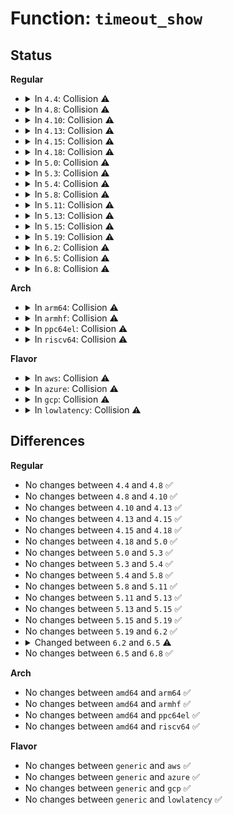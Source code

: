 # Function: <code>timeout_show</code>

## Status
<b>Regular</b>
<ul>
<li>
<details>
<summary>In <code>4.4</code>: Collision ⚠️</summary>

```c
ssize_t timeout_show(struct class *class, struct class_attribute *attr, char *buf);
```

**Collision:** Static-Static Collision

**Inline:** No

**Transformation:** False

**Instances:**

```
In drivers/base/firmware_class.c (ffffffff8155e4c0)
Location: drivers/base/firmware_class.c:525
Inline: False
```
```
In drivers/md/bitmap.c (ffffffff8169c0c0)
Location: drivers/md/bitmap.c:2241
Inline: False
```
**Symbols:**

```
ffffffff8155e4c0-ffffffff8155e4e2: timeout_show (STB_LOCAL)
ffffffff8169c0c0-ffffffff8169c14e: timeout_show (STB_LOCAL)
```
</details>
</li>
<li>
<details>
<summary>In <code>4.8</code>: Collision ⚠️</summary>

```c
ssize_t timeout_show(struct class *class, struct class_attribute *attr, char *buf);
```

**Collision:** Static-Static Collision

**Inline:** No

**Transformation:** False

**Instances:**

```
In drivers/base/firmware_class.c (ffffffff815b2a40)
Location: drivers/base/firmware_class.c:521
Inline: False
```
```
In drivers/watchdog/watchdog_dev.c (ffffffff816ebdc0)
Location: drivers/watchdog/watchdog_dev.c:423
Inline: False
```
```
In drivers/md/bitmap.c (ffffffff816fd1f0)
Location: drivers/md/bitmap.c:2323
Inline: False
```
**Symbols:**

```
ffffffff815b2a40-ffffffff815b2a62: timeout_show (STB_LOCAL)
ffffffff816ebdc0-ffffffff816ebde9: timeout_show (STB_LOCAL)
ffffffff816fd1f0-ffffffff816fd281: timeout_show (STB_LOCAL)
```
</details>
</li>
<li>
<details>
<summary>In <code>4.10</code>: Collision ⚠️</summary>

```c
ssize_t timeout_show(struct class *class, struct class_attribute *attr, char *buf);
```

**Collision:** Static-Static Collision

**Inline:** No

**Transformation:** False

**Instances:**

```
In drivers/base/firmware_class.c (ffffffff815e1e50)
Location: drivers/base/firmware_class.c:582
Inline: False
```
```
In drivers/watchdog/watchdog_dev.c (ffffffff8171cdb0)
Location: drivers/watchdog/watchdog_dev.c:453
Inline: False
```
```
In drivers/md/bitmap.c (ffffffff8172edc0)
Location: drivers/md/bitmap.c:2351
Inline: False
```
**Symbols:**

```
ffffffff815e1e50-ffffffff815e1e72: timeout_show (STB_LOCAL)
ffffffff8171cdb0-ffffffff8171cdd9: timeout_show (STB_LOCAL)
ffffffff8172edc0-ffffffff8172ee51: timeout_show (STB_LOCAL)
```
</details>
</li>
<li>
<details>
<summary>In <code>4.13</code>: Collision ⚠️</summary>

```c
ssize_t timeout_show(struct class *class, struct class_attribute *attr, char *buf);
```

**Collision:** Static-Static Collision

**Inline:** No

**Transformation:** False

**Instances:**

```
In drivers/base/firmware_class.c (ffffffff815f6ad0)
Location: drivers/base/firmware_class.c:612
Inline: False
```
```
In drivers/watchdog/watchdog_dev.c (ffffffff81735020)
Location: drivers/watchdog/watchdog_dev.c:461
Inline: False
```
```
In drivers/md/bitmap.c (ffffffff81747e40)
Location: drivers/md/bitmap.c:2394
Inline: False
```
**Symbols:**

```
ffffffff815f6ad0-ffffffff815f6af2: timeout_show (STB_LOCAL)
ffffffff81735020-ffffffff81735049: timeout_show (STB_LOCAL)
ffffffff81747e40-ffffffff81747ed1: timeout_show (STB_LOCAL)
```
</details>
</li>
<li>
<details>
<summary>In <code>4.15</code>: Collision ⚠️</summary>

```c
ssize_t timeout_show(struct class *class, struct class_attribute *attr, char *buf);
```

**Collision:** Static-Static Collision

**Inline:** No

**Transformation:** False

**Instances:**

```
In drivers/base/firmware_class.c (ffffffff8165ea30)
Location: drivers/base/firmware_class.c:616
Inline: False
```
```
In drivers/watchdog/watchdog_dev.c (ffffffff817a6ce0)
Location: drivers/watchdog/watchdog_dev.c:462
Inline: False
```
```
In drivers/md/md-bitmap.c (ffffffff817ba0d0)
Location: drivers/md/md-bitmap.c:2413
Inline: False
```
**Symbols:**

```
ffffffff8165ea30-ffffffff8165ea52: timeout_show (STB_LOCAL)
ffffffff817a6ce0-ffffffff817a6d09: timeout_show (STB_LOCAL)
ffffffff817ba0d0-ffffffff817ba161: timeout_show (STB_LOCAL)
```
</details>
</li>
<li>
<details>
<summary>In <code>4.18</code>: Collision ⚠️</summary>

```c
ssize_t timeout_show(struct class *class, struct class_attribute *attr, char *buf);
```

**Collision:** Static-Static Collision

**Inline:** No

**Transformation:** False

**Instances:**

```
In drivers/base/firmware_loader/fallback.c (ffffffff8169b100)
Location: drivers/base/firmware_loader/fallback.c:121
Inline: False
```
```
In drivers/watchdog/watchdog_dev.c (ffffffff817ee760)
Location: drivers/watchdog/watchdog_dev.c:482
Inline: False
```
```
In drivers/md/md-bitmap.c (ffffffff81802190)
Location: drivers/md/md-bitmap.c:2413
Inline: False
```
**Symbols:**

```
ffffffff8169b100-ffffffff8169b122: timeout_show (STB_LOCAL)
ffffffff817ee760-ffffffff817ee789: timeout_show (STB_LOCAL)
ffffffff81802190-ffffffff81802223: timeout_show (STB_LOCAL)
```
</details>
</li>
<li>
<details>
<summary>In <code>5.0</code>: Collision ⚠️</summary>

```c
ssize_t timeout_show(struct class *class, struct class_attribute *attr, char *buf);
```

**Collision:** Static-Static Collision

**Inline:** No

**Transformation:** False

**Instances:**

```
In drivers/base/firmware_loader/fallback.c (ffffffff816bb980)
Location: drivers/base/firmware_loader/fallback.c:121
Inline: False
```
```
In drivers/watchdog/watchdog_dev.c (ffffffff8181a630)
Location: drivers/watchdog/watchdog_dev.c:482
Inline: False
```
```
In drivers/md/md-bitmap.c (ffffffff8182e3a0)
Location: drivers/md/md-bitmap.c:2405
Inline: False
```
**Symbols:**

```
ffffffff816bb980-ffffffff816bb9a2: timeout_show (STB_LOCAL)
ffffffff8181a630-ffffffff8181a659: timeout_show (STB_LOCAL)
ffffffff8182e3a0-ffffffff8182e433: timeout_show (STB_LOCAL)
```
</details>
</li>
<li>
<details>
<summary>In <code>5.3</code>: Collision ⚠️</summary>

```c
ssize_t timeout_show(struct class *class, struct class_attribute *attr, char *buf);
```

**Collision:** Static-Static Collision

**Inline:** No

**Transformation:** False

**Instances:**

```
In drivers/base/firmware_loader/fallback.c (ffffffff816f6120)
Location: drivers/base/firmware_loader/fallback.c:121
Inline: False
```
```
In drivers/watchdog/watchdog_dev.c (ffffffff8185c7d0)
Location: drivers/watchdog/watchdog_dev.c:499
Inline: False
```
```
In drivers/md/md-bitmap.c (ffffffff81870990)
Location: drivers/md/md-bitmap.c:2412
Inline: False
```
**Symbols:**

```
ffffffff816f6120-ffffffff816f6142: timeout_show (STB_LOCAL)
ffffffff8185c7d0-ffffffff8185c7f6: timeout_show (STB_LOCAL)
ffffffff81870990-ffffffff81870a25: timeout_show (STB_LOCAL)
```
</details>
</li>
<li>
<details>
<summary>In <code>5.4</code>: Collision ⚠️</summary>

```c
ssize_t timeout_show(struct class *class, struct class_attribute *attr, char *buf);
```

**Collision:** Static-Static Collision

**Inline:** No

**Transformation:** False

**Instances:**

```
In drivers/base/firmware_loader/fallback.c (ffffffff8171a520)
Location: drivers/base/firmware_loader/fallback.c:121
Inline: False
```
```
In drivers/watchdog/watchdog_dev.c (ffffffff8188e380)
Location: drivers/watchdog/watchdog_dev.c:498
Inline: False
```
```
In drivers/md/md-bitmap.c (ffffffff818a2780)
Location: drivers/md/md-bitmap.c:2412
Inline: False
```
**Symbols:**

```
ffffffff8171a520-ffffffff8171a542: timeout_show (STB_LOCAL)
ffffffff8188e380-ffffffff8188e3a6: timeout_show (STB_LOCAL)
ffffffff818a2780-ffffffff818a2815: timeout_show (STB_LOCAL)
```
</details>
</li>
<li>
<details>
<summary>In <code>5.8</code>: Collision ⚠️</summary>

```c
ssize_t timeout_show(struct class *class, struct class_attribute *attr, char *buf);
```

**Collision:** Static-Static Collision

**Inline:** No

**Transformation:** False

**Instances:**

```
In drivers/base/firmware_loader/fallback.c (ffffffff817d6540)
Location: drivers/base/firmware_loader/fallback.c:124
Inline: False
```
```
In drivers/watchdog/watchdog_dev.c (ffffffff8195cfc0)
Location: drivers/watchdog/watchdog_dev.c:518
Inline: False
```
```
In drivers/md/md-bitmap.c (ffffffff819721c0)
Location: drivers/md/md-bitmap.c:2407
Inline: False
```
**Symbols:**

```
ffffffff817d6540-ffffffff817d6562: timeout_show (STB_LOCAL)
ffffffff8195cfc0-ffffffff8195cfe6: timeout_show (STB_LOCAL)
ffffffff819721c0-ffffffff81972253: timeout_show (STB_LOCAL)
```
</details>
</li>
<li>
<details>
<summary>In <code>5.11</code>: Collision ⚠️</summary>

```c
ssize_t timeout_show(struct class *class, struct class_attribute *attr, char *buf);
```

**Collision:** Static-Static Collision

**Inline:** No

**Transformation:** False

**Instances:**

```
In drivers/base/firmware_loader/fallback.c (ffffffff817eaf70)
Location: drivers/base/firmware_loader/fallback.c:124
Inline: False
```
```
In drivers/watchdog/watchdog_dev.c (ffffffff81963970)
Location: drivers/watchdog/watchdog_dev.c:519
Inline: False
```
```
In drivers/md/md-bitmap.c (ffffffff819770d0)
Location: drivers/md/md-bitmap.c:2410
Inline: False
```
**Symbols:**

```
ffffffff817eaf70-ffffffff817eaf92: timeout_show (STB_LOCAL)
ffffffff81963970-ffffffff81963996: timeout_show (STB_LOCAL)
ffffffff819770d0-ffffffff81977163: timeout_show (STB_LOCAL)
```
</details>
</li>
<li>
<details>
<summary>In <code>5.13</code>: Collision ⚠️</summary>

```c
ssize_t timeout_show(struct class *class, struct class_attribute *attr, char *buf);
```

**Collision:** Static-Static Collision

**Inline:** No

**Transformation:** False

**Instances:**

```
In drivers/base/firmware_loader/fallback.c (ffffffff817cf6f0)
Location: drivers/base/firmware_loader/fallback.c:123
Inline: False
```
```
In drivers/watchdog/watchdog_dev.c (ffffffff81947d90)
Location: drivers/watchdog/watchdog_dev.c:519
Inline: False
```
```
In drivers/md/md-bitmap.c (ffffffff8195b330)
Location: drivers/md/md-bitmap.c:2412
Inline: False
```
**Symbols:**

```
ffffffff817cf6f0-ffffffff817cf712: timeout_show (STB_LOCAL)
ffffffff81947d90-ffffffff81947db6: timeout_show (STB_LOCAL)
ffffffff8195b330-ffffffff8195b3c3: timeout_show (STB_LOCAL)
```
</details>
</li>
<li>
<details>
<summary>In <code>5.15</code>: Collision ⚠️</summary>

```c
ssize_t timeout_show(struct class *class, struct class_attribute *attr, char *buf);
```

**Collision:** Static-Static Collision

**Inline:** No

**Transformation:** False

**Instances:**

```
In drivers/base/firmware_loader/fallback.c (ffffffff81859e50)
Location: drivers/base/firmware_loader/fallback.c:123
Inline: False
```
```
In drivers/watchdog/watchdog_dev.c (ffffffff819ecd40)
Location: drivers/watchdog/watchdog_dev.c:507
Inline: False
```
```
In drivers/md/md-bitmap.c (ffffffff81a00b20)
Location: drivers/md/md-bitmap.c:2412
Inline: False
```
**Symbols:**

```
ffffffff81859e50-ffffffff81859e72: timeout_show (STB_LOCAL)
ffffffff819ecd40-ffffffff819ecd66: timeout_show (STB_LOCAL)
ffffffff81a00b20-ffffffff81a00bb3: timeout_show (STB_LOCAL)
```
</details>
</li>
<li>
<details>
<summary>In <code>5.19</code>: Collision ⚠️</summary>

```c
ssize_t timeout_show(struct class *class, struct class_attribute *attr, char *buf);
```

**Collision:** Static-Static Collision

**Inline:** No

**Transformation:** False

**Instances:**

```
In drivers/base/firmware_loader/sysfs.c (ffffffff819a1100)
Location: drivers/base/firmware_loader/sysfs.c:28
Inline: False
```
```
In drivers/watchdog/watchdog_dev.c (ffffffff81b535c0)
Location: drivers/watchdog/watchdog_dev.c:505
Inline: False
```
```
In drivers/md/md-bitmap.c (ffffffff81b68470)
Location: drivers/md/md-bitmap.c:2413
Inline: False
```
**Symbols:**

```
ffffffff819a1100-ffffffff819a112c: timeout_show (STB_LOCAL)
ffffffff81b535c0-ffffffff81b535f0: timeout_show (STB_LOCAL)
ffffffff81b68470-ffffffff81b6850c: timeout_show (STB_LOCAL)
```
</details>
</li>
<li>
<details>
<summary>In <code>6.2</code>: Collision ⚠️</summary>

```c
ssize_t timeout_show(struct class *class, struct class_attribute *attr, char *buf);
```

**Collision:** Static-Static Collision

**Inline:** No

**Transformation:** False

**Instances:**

```
In drivers/base/firmware_loader/sysfs.c (ffffffff81b12e00)
Location: drivers/base/firmware_loader/sysfs.c:28
Inline: False
```
```
In drivers/watchdog/watchdog_dev.c (ffffffff81cec180)
Location: drivers/watchdog/watchdog_dev.c:513
Inline: False
```
```
In drivers/md/md-bitmap.c (ffffffff81d03f20)
Location: drivers/md/md-bitmap.c:2417
Inline: False
```
**Symbols:**

```
ffffffff81b12e00-ffffffff81b12e2c: timeout_show (STB_LOCAL)
ffffffff81cec180-ffffffff81cec1b0: timeout_show (STB_LOCAL)
ffffffff81d03f20-ffffffff81d03fbc: timeout_show (STB_LOCAL)
```
</details>
</li>
<li>
<details>
<summary>In <code>6.5</code>: Collision ⚠️</summary>

```c
ssize_t timeout_show(const struct class *class, const struct class_attribute *attr, char *buf);
```

**Collision:** Static-Static Collision

**Inline:** No

**Transformation:** False

**Instances:**

```
In drivers/base/firmware_loader/sysfs.c (ffffffff81b61110)
Location: drivers/base/firmware_loader/sysfs.c:28
Inline: False
```
```
In drivers/watchdog/watchdog_dev.c (ffffffff81d54e00)
Location: drivers/watchdog/watchdog_dev.c:515
Inline: False
```
```
In drivers/md/md-bitmap.c (ffffffff81d6ccb0)
Location: drivers/md/md-bitmap.c:2483
Inline: False
```
**Symbols:**

```
ffffffff81b61110-ffffffff81b6113c: timeout_show (STB_LOCAL)
ffffffff81d54e00-ffffffff81d54e30: timeout_show (STB_LOCAL)
ffffffff81d6ccb0-ffffffff81d6cd4c: timeout_show (STB_LOCAL)
```
</details>
</li>
<li>
<details>
<summary>In <code>6.8</code>: Collision ⚠️</summary>

```c
ssize_t timeout_show(const struct class *class, const struct class_attribute *attr, char *buf);
```

**Collision:** Static-Static Collision

**Inline:** No

**Transformation:** False

**Instances:**

```
In drivers/base/firmware_loader/sysfs.c (ffffffff81bb4ba0)
Location: drivers/base/firmware_loader/sysfs.c:28
Inline: False
```
```
In drivers/watchdog/watchdog_dev.c (ffffffff81e0bcd0)
Location: drivers/watchdog/watchdog_dev.c:515
Inline: False
```
```
In drivers/md/md-bitmap.c (ffffffff81e23ee0)
Location: drivers/md/md-bitmap.c:2478
Inline: False
```
**Symbols:**

```
ffffffff81bb4ba0-ffffffff81bb4bcc: timeout_show (STB_LOCAL)
ffffffff81e0bcd0-ffffffff81e0bd00: timeout_show (STB_LOCAL)
ffffffff81e23ee0-ffffffff81e23f7d: timeout_show (STB_LOCAL)
```
</details>
</li>
</ul>
<b>Arch</b>
<ul>
<li>
<details>
<summary>In <code>arm64</code>: Collision ⚠️</summary>

```c
ssize_t timeout_show(struct class *class, struct class_attribute *attr, char *buf);
```

**Collision:** Static-Static Collision

**Inline:** No

**Transformation:** False

**Instances:**

```
In drivers/base/firmware_loader/fallback.c (ffff80001090de00)
Location: drivers/base/firmware_loader/fallback.c:121
Inline: False
```
```
In drivers/watchdog/watchdog_dev.c (ffff800010adefa8)
Location: drivers/watchdog/watchdog_dev.c:498
Inline: False
```
```
In drivers/md/md-bitmap.c (ffff800010af6780)
Location: drivers/md/md-bitmap.c:2412
Inline: False
```
**Symbols:**

```
ffff80001090de00-ffff80001090de40: timeout_show (STB_LOCAL)
ffff800010adefa8-ffff800010adefec: timeout_show (STB_LOCAL)
ffff800010af6780-ffff800010af6848: timeout_show (STB_LOCAL)
```
</details>
</li>
<li>
<details>
<summary>In <code>armhf</code>: Collision ⚠️</summary>

```c
ssize_t timeout_show(struct class *class, struct class_attribute *attr, char *buf);
```

**Collision:** Static-Static Collision

**Inline:** No

**Transformation:** False

**Instances:**

```
In drivers/base/firmware_loader/fallback.c (c09f6d7c)
Location: drivers/base/firmware_loader/fallback.c:121
Inline: False
```
```
In drivers/watchdog/watchdog_dev.c (c0bc0a20)
Location: drivers/watchdog/watchdog_dev.c:498
Inline: False
```
```
In drivers/md/md-bitmap.c (c0bd81f8)
Location: drivers/md/md-bitmap.c:2412
Inline: False
```
**Symbols:**

```
c09f6d7c-c09f6db0: timeout_show (STB_LOCAL)
c0bc0a20-c0bc0a50: timeout_show (STB_LOCAL)
c0bd81f8-c0bd828c: timeout_show (STB_LOCAL)
```
</details>
</li>
<li>
<details>
<summary>In <code>ppc64el</code>: Collision ⚠️</summary>

```c
ssize_t timeout_show(struct class *class, struct class_attribute *attr, char *buf);
```

**Collision:** Static-Static Collision

**Inline:** No

**Transformation:** False

**Instances:**

```
In drivers/base/firmware_loader/fallback.c (c0000000009ae5a0)
Location: drivers/base/firmware_loader/fallback.c:121
Inline: False
```
```
In drivers/watchdog/watchdog_dev.c (c000000000bc6c90)
Location: drivers/watchdog/watchdog_dev.c:498
Inline: False
```
```
In drivers/md/md-bitmap.c (c000000000be4050)
Location: drivers/md/md-bitmap.c:2412
Inline: False
```
**Symbols:**

```
c0000000009ae5a0-c0000000009ae5ec: timeout_show (STB_LOCAL)
c000000000bc6c90-c000000000bc6cd8: timeout_show (STB_LOCAL)
c000000000be4050-c000000000be4154: timeout_show (STB_LOCAL)
```
</details>
</li>
<li>
<details>
<summary>In <code>riscv64</code>: Collision ⚠️</summary>

```c
ssize_t timeout_show(struct class *class, struct class_attribute *attr, char *buf);
```

**Collision:** Static-Static Collision

**Inline:** No

**Transformation:** False

**Instances:**

```
In drivers/base/firmware_loader/fallback.c (ffffffe00059261a)
Location: drivers/base/firmware_loader/fallback.c:121
Inline: False
```
```
In drivers/watchdog/watchdog_dev.c (ffffffe0006d6fb6)
Location: drivers/watchdog/watchdog_dev.c:498
Inline: False
```
```
In drivers/md/md-bitmap.c (ffffffe0006e930a)
Location: drivers/md/md-bitmap.c:2412
Inline: False
```
**Symbols:**

```
ffffffe0006d6fb6-ffffffe0006d6ff4: timeout_show (STB_LOCAL)
ffffffe00059261a-ffffffe000592654: timeout_show (STB_LOCAL)
ffffffe0006e930a-ffffffe0006e9394: timeout_show (STB_LOCAL)
```
</details>
</li>
</ul>
<b>Flavor</b>
<ul>
<li>
<details>
<summary>In <code>aws</code>: Collision ⚠️</summary>

```c
ssize_t timeout_show(struct class *class, struct class_attribute *attr, char *buf);
```

**Collision:** Static-Static Collision

**Inline:** No

**Transformation:** False

**Instances:**

```
In drivers/base/firmware_loader/fallback.c (ffffffff816e0850)
Location: drivers/base/firmware_loader/fallback.c:121
Inline: False
```
```
In drivers/watchdog/watchdog_dev.c (ffffffff81834200)
Location: drivers/watchdog/watchdog_dev.c:498
Inline: False
```
```
In drivers/md/md-bitmap.c (ffffffff81848600)
Location: drivers/md/md-bitmap.c:2412
Inline: False
```
**Symbols:**

```
ffffffff816e0850-ffffffff816e0872: timeout_show (STB_LOCAL)
ffffffff81834200-ffffffff81834226: timeout_show (STB_LOCAL)
ffffffff81848600-ffffffff81848695: timeout_show (STB_LOCAL)
```
</details>
</li>
<li>
<details>
<summary>In <code>azure</code>: Collision ⚠️</summary>

```c
ssize_t timeout_show(struct class *class, struct class_attribute *attr, char *buf);
```

**Collision:** Static-Static Collision

**Inline:** No

**Transformation:** False

**Instances:**

```
In drivers/base/firmware_loader/fallback.c (ffffffff816bae90)
Location: drivers/base/firmware_loader/fallback.c:121
Inline: False
```
```
In drivers/watchdog/watchdog_dev.c (ffffffff817fb890)
Location: drivers/watchdog/watchdog_dev.c:498
Inline: False
```
```
In drivers/md/md-bitmap.c (ffffffff8180fc60)
Location: drivers/md/md-bitmap.c:2412
Inline: False
```
**Symbols:**

```
ffffffff816bae90-ffffffff816baeb2: timeout_show (STB_LOCAL)
ffffffff817fb890-ffffffff817fb8b6: timeout_show (STB_LOCAL)
ffffffff8180fc60-ffffffff8180fcf5: timeout_show (STB_LOCAL)
```
</details>
</li>
<li>
<details>
<summary>In <code>gcp</code>: Collision ⚠️</summary>

```c
ssize_t timeout_show(struct class *class, struct class_attribute *attr, char *buf);
```

**Collision:** Static-Static Collision

**Inline:** No

**Transformation:** False

**Instances:**

```
In drivers/base/firmware_loader/fallback.c (ffffffff8170df20)
Location: drivers/base/firmware_loader/fallback.c:121
Inline: False
```
```
In drivers/watchdog/watchdog_dev.c (ffffffff81883830)
Location: drivers/watchdog/watchdog_dev.c:498
Inline: False
```
```
In drivers/md/md-bitmap.c (ffffffff81897c30)
Location: drivers/md/md-bitmap.c:2412
Inline: False
```
**Symbols:**

```
ffffffff8170df20-ffffffff8170df42: timeout_show (STB_LOCAL)
ffffffff81883830-ffffffff81883856: timeout_show (STB_LOCAL)
ffffffff81897c30-ffffffff81897cc5: timeout_show (STB_LOCAL)
```
</details>
</li>
<li>
<details>
<summary>In <code>lowlatency</code>: Collision ⚠️</summary>

```c
ssize_t timeout_show(struct class *class, struct class_attribute *attr, char *buf);
```

**Collision:** Static-Static Collision

**Inline:** No

**Transformation:** False

**Instances:**

```
In drivers/base/firmware_loader/fallback.c (ffffffff81728b90)
Location: drivers/base/firmware_loader/fallback.c:121
Inline: False
```
```
In drivers/watchdog/watchdog_dev.c (ffffffff8189f2f0)
Location: drivers/watchdog/watchdog_dev.c:498
Inline: False
```
```
In drivers/md/md-bitmap.c (ffffffff818b3e10)
Location: drivers/md/md-bitmap.c:2412
Inline: False
```
**Symbols:**

```
ffffffff81728b90-ffffffff81728bb2: timeout_show (STB_LOCAL)
ffffffff8189f2f0-ffffffff8189f316: timeout_show (STB_LOCAL)
ffffffff818b3e10-ffffffff818b3ea6: timeout_show (STB_LOCAL)
```
</details>
</li>
</ul>

## Differences
<b>Regular</b>
<ul>
<li>
No changes between <code>4.4</code> and <code>4.8</code> ✅
</li>
<li>
No changes between <code>4.8</code> and <code>4.10</code> ✅
</li>
<li>
No changes between <code>4.10</code> and <code>4.13</code> ✅
</li>
<li>
No changes between <code>4.13</code> and <code>4.15</code> ✅
</li>
<li>
No changes between <code>4.15</code> and <code>4.18</code> ✅
</li>
<li>
No changes between <code>4.18</code> and <code>5.0</code> ✅
</li>
<li>
No changes between <code>5.0</code> and <code>5.3</code> ✅
</li>
<li>
No changes between <code>5.3</code> and <code>5.4</code> ✅
</li>
<li>
No changes between <code>5.4</code> and <code>5.8</code> ✅
</li>
<li>
No changes between <code>5.8</code> and <code>5.11</code> ✅
</li>
<li>
No changes between <code>5.11</code> and <code>5.13</code> ✅
</li>
<li>
No changes between <code>5.13</code> and <code>5.15</code> ✅
</li>
<li>
No changes between <code>5.15</code> and <code>5.19</code> ✅
</li>
<li>
No changes between <code>5.19</code> and <code>6.2</code> ✅
</li>
<li>
<details>
<summary>Changed between <code>6.2</code> and <code>6.5</code> ⚠️</summary>
<ul>
<li>
<b>Param type changed. </b>
<code>struct class *class</code> ➡️ <code>const struct class *class</code>
</li>
<li>
<b>Param type changed. </b>
<code>struct class_attribute *attr</code> ➡️ <code>const struct class_attribute *attr</code>
</li>
</ul>
</details>
</li>
<li>
No changes between <code>6.5</code> and <code>6.8</code> ✅
</li>
</ul>
<b>Arch</b>
<ul>
<li>
No changes between <code>amd64</code> and <code>arm64</code> ✅
</li>
<li>
No changes between <code>amd64</code> and <code>armhf</code> ✅
</li>
<li>
No changes between <code>amd64</code> and <code>ppc64el</code> ✅
</li>
<li>
No changes between <code>amd64</code> and <code>riscv64</code> ✅
</li>
</ul>
<b>Flavor</b>
<ul>
<li>
No changes between <code>generic</code> and <code>aws</code> ✅
</li>
<li>
No changes between <code>generic</code> and <code>azure</code> ✅
</li>
<li>
No changes between <code>generic</code> and <code>gcp</code> ✅
</li>
<li>
No changes between <code>generic</code> and <code>lowlatency</code> ✅
</li>
</ul>
